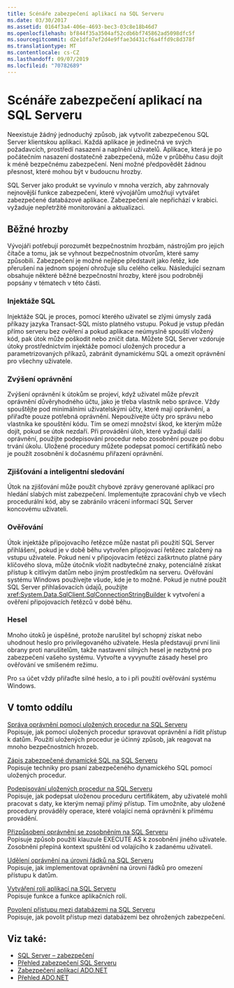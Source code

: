```yaml
---
title: Scénáře zabezpečení aplikací na SQL Serveru
ms.date: 03/30/2017
ms.assetid: 0164f3a4-406e-4693-bec3-03c8e18b46d7
ms.openlocfilehash: bf844f35a3504af52cdb6bf745862ad5098dfc5f
ms.sourcegitcommit: d2e1dfa7ef2d4e9ffae3d431cf6a4ffd9c8d378f
ms.translationtype: MT
ms.contentlocale: cs-CZ
ms.lasthandoff: 09/07/2019
ms.locfileid: "70782689"
---
```

# <a name="application-security-scenarios-in-sql-server"></a>Scénáře zabezpečení aplikací na SQL Serveru
Neexistuje žádný jednoduchý způsob, jak vytvořit zabezpečenou SQL Server klientskou aplikaci. Každá aplikace je jedinečná ve svých požadavcích, prostředí nasazení a naplnění uživatelů. Aplikace, která je po počátečním nasazení dostatečně zabezpečená, může v průběhu času dojít k méně bezpečnému zabezpečení. Není možné předpovědět žádnou přesnost, které mohou být v budoucnu hrozby.  
  
 SQL Server jako produkt se vyvinulo v mnoha verzích, aby zahrnovaly nejnovější funkce zabezpečení, které vývojářům umožňují vytvářet zabezpečené databázové aplikace. Zabezpečení ale nepřichází v krabici. vyžaduje nepřetržité monitorování a aktualizaci.  
  
## <a name="common-threats"></a>Běžné hrozby  
 Vývojáři potřebují porozumět bezpečnostním hrozbám, nástrojům pro jejich čítače a tomu, jak se vyhnout bezpečnostním otvorům, které samy způsobili. Zabezpečení je možné nejlépe představit jako řetěz, kde přerušení na jednom spojení ohrožuje sílu celého celku. Následující seznam obsahuje některé běžné bezpečnostní hrozby, které jsou podrobněji popsány v tématech v této části.  
  
### <a name="sql-injection"></a>Injektáže SQL  
 Injektáže SQL je proces, pomocí kterého uživatel se zlými úmysly zadá příkazy jazyka Transact-SQL místo platného vstupu. Pokud je vstup předán přímo serveru bez ověření a pokud aplikace neúmyslně spouští vložený kód, pak útok může poškodit nebo zničit data. Můžete SQL Server vzdoruje útoky prostřednictvím injektáže pomocí uložených procedur a parametrizovaných příkazů, zabránit dynamickému SQL a omezit oprávnění pro všechny uživatele.  
  
### <a name="elevation-of-privilege"></a>Zvýšení oprávnění  
 Zvýšení oprávnění k útokům se projeví, když uživatel může převzít oprávnění důvěryhodného účtu, jako je třeba vlastník nebo správce. Vždy spouštějte pod minimálními uživatelskými účty, které mají oprávnění, a přiřaďte pouze potřebná oprávnění. Nepoužívejte účty pro správu nebo vlastníka ke spouštění kódu. Tím se omezí množství škod, ke kterým může dojít, pokud se útok nezdaří. Při provádění úloh, které vyžadují další oprávnění, použijte podepisování procedur nebo zosobnění pouze po dobu trvání úkolu. Uložené procedury můžete podepsat pomocí certifikátů nebo je použít zosobnění k dočasnému přiřazení oprávnění.  
  
### <a name="probing-and-intelligent-observation"></a>Zjišťování a inteligentní sledování  
 Útok na zjišťování může použít chybové zprávy generované aplikací pro hledání slabých míst zabezpečení. Implementujte zpracování chyb ve všech procedurální kód, aby se zabránilo vrácení informací SQL Server koncovému uživateli.  
  
### <a name="authentication"></a>Ověřování  
 Útok injektáže připojovacího řetězce může nastat při použití SQL Server přihlášení, pokud je v době běhu vytvořen připojovací řetězec založený na vstupu uživatele. Pokud není v připojovacím řetězci zaškrtnuto platné páry klíčového slova, může útočník vložit nadbytečné znaky, potenciálně získat přístup k citlivým datům nebo jiným prostředkům na serveru. Ověřování systému Windows používejte všude, kde je to možné. Pokud je nutné použít SQL Server přihlašovacích údajů, použijte <xref:System.Data.SqlClient.SqlConnectionStringBuilder> k vytvoření a ověření připojovacích řetězců v době běhu.  
  
### <a name="passwords"></a>Hesel  
 Mnoho útoků je úspěšné, protože narušitel byl schopný získat nebo uhodnout heslo pro privilegovaného uživatele. Hesla představují první linii obrany proti narušitelům, takže nastavení silných hesel je nezbytné pro zabezpečení vašeho systému. Vytvořte a vyvynuťte zásady hesel pro ověřování ve smíšeném režimu.  
  
 Pro `sa` účet vždy přiřaďte silné heslo, a to i při použití ověřování systému Windows.  
  
## <a name="in-this-section"></a>V tomto oddílu  
 [Správa oprávnění pomocí uložených procedur na SQL Serveru](managing-permissions-with-stored-procedures-in-sql-server.md)  
 Popisuje, jak pomocí uložených procedur spravovat oprávnění a řídit přístup k datům. Použití uložených procedur je účinný způsob, jak reagovat na mnoho bezpečnostních hrozeb.  
  
 [Zápis zabezpečené dynamické SQL na SQL Serveru](writing-secure-dynamic-sql-in-sql-server.md)  
 Popisuje techniky pro psaní zabezpečeného dynamického SQL pomocí uložených procedur.  
  
 [Podepisování uložených procedur na SQL Serveru](signing-stored-procedures-in-sql-server.md)  
 Popisuje, jak podepsat uloženou proceduru certifikátem, aby uživatelé mohli pracovat s daty, ke kterým nemají přímý přístup. Tím umožníte, aby uložené procedury prováděly operace, které volající nemá oprávnění k přímému provádění.  
  
 [Přizpůsobení oprávnění se zosobněním na SQL Serveru](customizing-permissions-with-impersonation-in-sql-server.md)  
 Popisuje způsob použití klauzule EXECUTE AS k zosobnění jiného uživatele. Zosobnění přepíná kontext spuštění od volajícího k zadanému uživateli.  
  
 [Udělení oprávnění na úrovni řádků na SQL Serveru](granting-row-level-permissions-in-sql-server.md)  
 Popisuje, jak implementovat oprávnění na úrovni řádků pro omezení přístupu k datům.  
  
 [Vytváření rolí aplikací na SQL Serveru](creating-application-roles-in-sql-server.md)  
 Popisuje funkce a funkce aplikačních rolí.  
  
 [Povolení přístupu mezi databázemi na SQL Serveru](enabling-cross-database-access-in-sql-server.md)  
 Popisuje, jak povolit přístup mezi databázemi bez ohrožených zabezpečení.  
  
## <a name="see-also"></a>Viz také:

- [SQL Server – zabezpečení](sql-server-security.md)
- [Přehled zabezpečení SQL Serveru](overview-of-sql-server-security.md)
- [Zabezpečení aplikací ADO.NET](../securing-ado-net-applications.md)
- [Přehled ADO.NET](../ado-net-overview.md)
